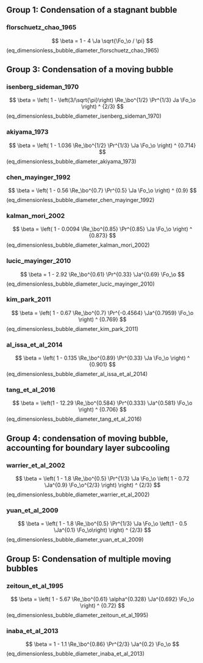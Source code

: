 ## Group 1: Condensation of a stagnant bubble

### florschuetz_chao_1965

$$
\beta = 1 - 4 \Ja \sqrt{\Fo_\o / \pi}
$$ (eq_dimensionless_bubble_diameter_florschuetz_chao_1965)

## Group 3: Condensation of a moving bubble

### isenberg_sideman_1970

$$
\beta = \left( 1 - \left(3/\sqrt{\pi}\right) \Re_\bo^{1/2} \Pr^{1/3} Ja \Fo_\o \right) ^ {2/3}
$$ (eq_dimensionless_bubble_diameter_isenberg_sideman_1970)

### akiyama_1973

$$
\beta = \left( 1 - 1.036 \Re_\bo^{1/2} \Pr^{1/3} \Ja \Fo_\o \right) ^ {0.714}
$$ (eq_dimensionless_bubble_diameter_akiyama_1973)

### chen_mayinger_1992

$$
\beta = \left( 1 - 0.56 \Re_\bo^{0.7} \Pr^{0.5} \Ja \Fo_\o \right) ^ {0.9}
$$ (eq_dimensionless_bubble_diameter_chen_mayinger_1992)

### kalman_mori_2002

$$
\beta = \left( 1 - 0.0094 \Re_\bo^{0.85} \Pr^{0.85} \Ja \Fo_\o \right) ^ {0.873}
$$ (eq_dimensionless_bubble_diameter_kalman_mori_2002)

### lucic_mayinger_2010

$$
\beta = 1 - 2.92 \Re_\bo^{0.61} \Pr^{0.33} \Ja^{0.69} \Fo_\o
$$ (eq_dimensionless_bubble_diameter_lucic_mayinger_2010)

### kim_park_2011

$$
\beta = \left( 1 - 0.67 \Re_\bo^{0.7} \Pr^{-0.4564} \Ja^{0.7959} \Fo_\o \right) ^ {0.769}
$$ (eq_dimensionless_bubble_diameter_kim_park_2011)

### al_issa_et_al_2014

$$
\beta = \left( 1 - 0.135 \Re_\bo^{0.89} \Pr^{0.33} \Ja \Fo_\o \right) ^ {0.901}
$$ (eq_dimensionless_bubble_diameter_al_issa_et_al_2014)

### tang_et_al_2016

$$
\beta = \left(1 - 12.29 \Re_\bo^{0.584} \Pr^{0.333} \Ja^{0.581} \Fo_\o \right) ^ {0.706}
$$ (eq_dimensionless_bubble_diameter_tang_et_al_2016)

## Group 4: condensation of moving bubble, accounting for boundary layer subcooling

### warrier_et_al_2002

$$
\beta = \left( 1 - 1.8 \Re_\bo^{0.5} \Pr^{1/3} \Ja \Fo_\o \left( 1 - 0.72 \Ja^{0.9} \Fo_\o^{2/3} \right) \right) ^ {2/3}
$$ (eq_dimensionless_bubble_diameter_warrier_et_al_2002)

### yuan_et_al_2009

$$
\beta = \left( 1 - 1.8 \Re_\bo^{0.5} \Pr^{1/3} \Ja \Fo_\o \left(1 - 0.5 \Ja^{0.1} \Fo_\o\right) \right) ^ {2/3}
$$ (eq_dimensionless_bubble_diameter_yuan_et_al_2009)

## Group 5: Condensation of multiple moving bubbles

### zeitoun_et_al_1995

$$
\beta = \left( 1 - 5.67 \Re_\bo^{0.61} \alpha^{0.328} \Ja^{0.692} \Fo_\o \right) ^ {0.72}
$$ (eq_dimensionless_bubble_diameter_zeitoun_et_al_1995)

### inaba_et_al_2013

$$
\beta = 1 - 1.1 \Re_\bo^{0.86} \Pr^{2/3} \Ja^{0.2} \Fo_\o
$$ (eq_dimensionless_bubble_diameter_inaba_et_al_2013)
